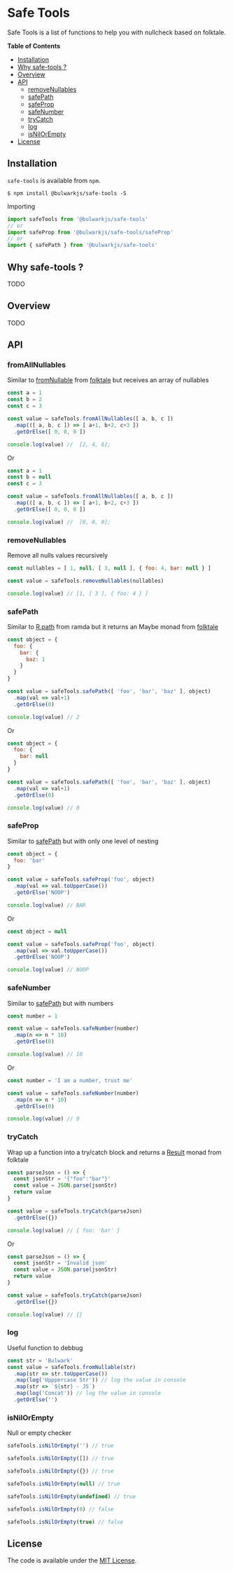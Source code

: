# Safe Tools

Safe Tools is a list of functions to help you with nullcheck based on folktale.

**Table of Contents**

- [Installation](#installation)
- [Why safe-tools ?](#why-safe-tools)
- [Overview](#overview)
- [API](#API)
  - [removeNullables](#removeNullables)
  - [safePath](#safePath)
  - [safeProp](#safeProp)
  - [safeNumber](#safeNumber)
  - [tryCatch](#tryCatch)
  - [log](#log)
  - [isNilOrEmpty](#isNilOrEmpty)
- [License](#license)

## Installation

`safe-tools` is available from `npm`.

```
$ npm install @bulwarkjs/safe-tools -S
```

Importing
```javascript
import safeTools from '@bulwarkjs/safe-tools'
// or
import safeProp from '@bulwarkjs/safe-tools/safeProp'
// or
import { safePath } from '@bulwarkjs/safe-tools'
```

## Why safe-tools ?

TODO

## Overview

TODO

## API

### fromAllNullables
Similar to [fromNullable](https://folktale.origamitower.com/api/v2.3.0/en/folktale.maybe.fromnullable.html) from [folktale](https://folktale.origamitower.com) but receives an array of nullables

```javascript
const a = 1
const b = 2
const c = 3

const value = safeTools.fromAllNullables([ a, b, c ])
  .map(([ a, b, c ]) => [ a+1, b+2, c+3 ])
  .getOrElse([ 0, 0, 0 ])

console.log(value) //  [2, 4, 6];
```

Or

```javascript
const a = 1
const b = null
const c = 3

const value = safeTools.fromAllNullables([ a, b, c ])
  .map(([ a, b, c ]) => [ a+1, b+2, c+3 ])
  .getOrElse([ 0, 0, 0 ])

console.log(value) //  [0, 0, 0];
```

### removeNullables
Remove all nulls values recursively

```javascript
const nullables = [ 1, null, [ 3, null ], { foo: 4, bar: null } ]

const value = safeTools.removeNullables(nullables)

console.log(value) // [1, [ 3 ], { foo: 4 } ]
```

### safePath
Similar to [R.path](https://ramdajs.com/docs/#path) from ramda but it returns an Maybe monad from [folktale](https://folktale.origamitower.com/api/v2.3.0/en/folktale.maybe.html)

```javascript
const object = {
  foo: {
    bar: {
      baz: 1
    }
  }
}

const value = safeTools.safePath([ 'foo', 'bar', 'baz' ], object)
  .map(val => val+1)
  .getOrElse(0)

console.log(value) // 2
```

Or

```javascript
const object = {
  foo: {
    bar: null
  }
}

const value = safeTools.safePath([ 'foo', 'bar', 'baz' ], object)
  .map(val => val+1)
  .getOrElse(0)

console.log(value) // 0

```
### safeProp
Similar to [safePath](#safePath) but with only one level of nesting

```javascript
const object = {
  foo: 'bar'
}

const value = safeTools.safeProp('foo', object)
  .map(val => val.toUpperCase())
  .getOrElse('NOOP')

console.log(value) // BAR
```

Or

```javascript
const object = null

const value = safeTools.safeProp('foo', object)
  .map(val => val.toUpperCase())
  .getOrElse('NOOP')

console.log(value) // NOOP
```

### safeNumber
Similar to [safePath](#safePath) but with numbers

```javascript
const number = 1

const value = safeTools.safeNumber(number)
  .map(n => n * 10)
  .getOrElse(0)

console.log(value) // 10
```

Or

```javascript
const number = 'I am a number, trust me'

const value = safeTools.safeNumber(number)
  .map(n => n * 10)
  .getOrElse(0)

console.log(value) // 0
```

### tryCatch
Wrap up a function into a try/catch block and returns a [Result](https://folktale.origamitower.com/api/v2.3.0/en/folktale.result.html) monad from folktale

```javascript
const parseJson = () => {
  const jsonStr = '{"foo":"bar"}'
  const value = JSON.parse(jsonStr)
  return value
}

const value = safeTools.tryCatch(parseJson)
  .getOrElse({})

console.log(value) // { foo: 'bar' }
```

Or

```javascript
const parseJson = () => {
  const jsonStr = 'Invalid json'
  const value = JSON.parse(jsonStr)
  return value
}

const value = safeTools.tryCatch(parseJson)
  .getOrElse({})

console.log(value) // {}
```

### log
Useful function to debbug

```javascript
const str = 'Bulwark'
const value = safeTools.fromNullable(str)
  .map(str => str.toUpperCase())
  .map(log('Upppercase Str')) // log the value in console
  .map(str => `${str} - JS`)
  .map(log('Concat')) // log the value in console
  .getOrElse('')
```

### isNilOrEmpty
Null or empty checker

```javascript
safeTools.isNilOrEmpty('') // true

safeTools.isNilOrEmpty([]) // true

safeTools.isNilOrEmpty({}) // true

safeTools.isNilOrEmpty(null) // true

safeTools.isNilOrEmpty(undefined) // true

safeTools.isNilOrEmpty(0) // false

safeTools.isNilOrEmpty(true) // false
```

License
-------

The code is available under the [MIT License](LICENSE.md).
